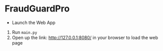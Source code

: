 # FraudGuardPro

- Launch the Web App
1. Run `main.py`  
2. Open up the link: http://127.0.0.1:8080/ in your browser to load the web page
